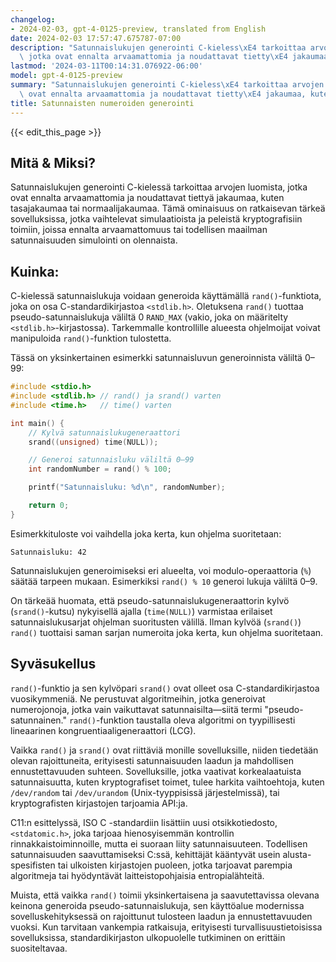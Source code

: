 ```yaml
---
changelog:
- 2024-02-03, gpt-4-0125-preview, translated from English
date: 2024-02-03 17:57:47.675787-07:00
description: "Satunnaislukujen generointi C-kieless\xE4 tarkoittaa arvojen luomista,\
  \ jotka ovat ennalta arvaamattomia ja noudattavat tietty\xE4 jakaumaa, kuten tasajakaumaa\u2026"
lastmod: '2024-03-11T00:14:31.076922-06:00'
model: gpt-4-0125-preview
summary: "Satunnaislukujen generointi C-kieless\xE4 tarkoittaa arvojen luomista, jotka\
  \ ovat ennalta arvaamattomia ja noudattavat tietty\xE4 jakaumaa, kuten tasajakaumaa\u2026"
title: Satunnaisten numeroiden generointi
---
```


{{< edit_this_page >}}

## Mitä & Miksi?

Satunnaislukujen generointi C-kielessä tarkoittaa arvojen luomista, jotka ovat ennalta arvaamattomia ja noudattavat tiettyä jakaumaa, kuten tasajakaumaa tai normaalijakaumaa. Tämä ominaisuus on ratkaisevan tärkeä sovelluksissa, jotka vaihtelevat simulaatioista ja peleistä kryptografisiin toimiin, joissa ennalta arvaamattomuus tai todellisen maailman satunnaisuuden simulointi on olennaista.

## Kuinka:

C-kielessä satunnaislukuja voidaan generoida käyttämällä `rand()`-funktiota, joka on osa C-standardikirjastoa `<stdlib.h>`. Oletuksena `rand()` tuottaa pseudo-satunnaislukuja väliltä 0 `RAND_MAX` (vakio, joka on määritelty `<stdlib.h>`-kirjastossa). Tarkemmalle kontrollille alueesta ohjelmoijat voivat manipuloida `rand()`-funktion tulostetta.

Tässä on yksinkertainen esimerkki satunnaisluvun generoinnista väliltä 0–99:

```c
#include <stdio.h>
#include <stdlib.h> // rand() ja srand() varten
#include <time.h>   // time() varten

int main() {
    // Kylvä satunnaislukugeneraattori
    srand((unsigned) time(NULL));

    // Generoi satunnaisluku väliltä 0–99
    int randomNumber = rand() % 100;

    printf("Satunnaisluku: %d\n", randomNumber);

    return 0;
}
```

Esimerkkituloste voi vaihdella joka kerta, kun ohjelma suoritetaan:

```
Satunnaisluku: 42
```
Satunnaislukujen generoimiseksi eri alueelta, voi modulo-operaattoria (`%`) säätää tarpeen mukaan. Esimerkiksi `rand() % 10` generoi lukuja väliltä 0–9.

On tärkeää huomata, että pseudo-satunnaislukugeneraattorin kylvö (`srand()`-kutsu) nykyisellä ajalla (`time(NULL)`) varmistaa erilaiset satunnaislukusarjat ohjelman suoritusten välillä. Ilman kylvöä (`srand()`) `rand()` tuottaisi saman sarjan numeroita joka kerta, kun ohjelma suoritetaan.

## Syväsukellus

`rand()`-funktio ja sen kylvöpari `srand()` ovat olleet osa C-standardikirjastoa vuosikymmeniä. Ne perustuvat algoritmeihin, jotka generoivat numerojonoja, jotka vain vaikuttavat satunnaisilta—siitä termi "pseudo-satunnainen." `rand()`-funktion taustalla oleva algoritmi on tyypillisesti lineaarinen kongruentiaaligeneraattori (LCG).

Vaikka `rand()` ja `srand()` ovat riittäviä monille sovelluksille, niiden tiedetään olevan rajoittuneita, erityisesti satunnaisuuden laadun ja mahdollisen ennustettavuuden suhteen. Sovelluksille, jotka vaativat korkealaatuista satunnaisuutta, kuten kryptografiset toimet, tulee harkita vaihtoehtoja, kuten `/dev/random` tai `/dev/urandom` (Unix-tyyppisissä järjestelmissä), tai kryptografisten kirjastojen tarjoamia API:ja.

C11:n esittelyssä, ISO C -standardiin lisättiin uusi otsikkotiedosto, `<stdatomic.h>`, joka tarjoaa hienosyisemmän kontrollin rinnakkaistoiminnoille, mutta ei suoraan liity satunnaisuuteen. Todellisen satunnaisuuden saavuttamiseksi C:ssä, kehittäjät kääntyvät usein alusta-spesifisten tai ulkoisten kirjastojen puoleen, jotka tarjoavat parempia algoritmeja tai hyödyntävät laitteistopohjaisia entropialähteitä.

Muista, että vaikka `rand()` toimii yksinkertaisena ja saavutettavissa olevana keinona generoida pseudo-satunnaislukuja, sen käyttöalue modernissa sovelluskehityksessä on rajoittunut tulosteen laadun ja ennustettavuuden vuoksi. Kun tarvitaan vankempia ratkaisuja, erityisesti turvallisuustietoisissa sovelluksissa, standardikirjaston ulkopuolelle tutkiminen on erittäin suositeltavaa.
